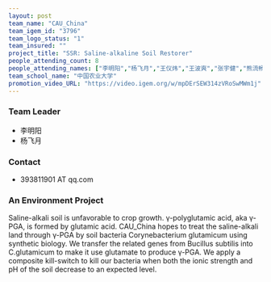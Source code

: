 ```yaml
---
layout: post
team_name: "CAU_China"
team_igem_id: "3796"
team_logo_status: "1"
team_insured: ""
project_title: "SSR: Saline-alkaline Soil Restorer"
people_attending_count: 8
people_attending_names: ["李明阳","杨飞月","王仪炜","王波爽","张宇健","熊流畅","邬月新","郭思睿"]
team_school_name: "中国农业大学"
promotion_video_URL: "https://video.igem.org/w/mpDErSEW314zVRoSwMWm1j"
---
```



### Team Leader
* 李明阳
* 杨飞月

### Contact
* 393811901 AT qq.com

### An Environment Project

Saline-alkali soil is unfavorable to crop growth. γ-polyglutamic acid, aka γ-PGA, is formed by glutamic acid. CAU_China hopes to treat the saline-alkali land through γ-PGA by soil bacteria Corynebacterium glutamicum using synthetic biology. We transfer the related genes from Bucillus subtilis into C.glutamicum to make it use glutamate to produce γ-PGA. We apply a composite kill-switch to kill our bacteria when both the ionic strength and pH of the soil decrease to an expected level.
